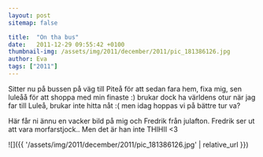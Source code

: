 ```yaml
---
layout: post
sitemap: false

title:  "On tha bus"
date:   2011-12-29 09:55:42 +0100
thumbnail-img: /assets/img/2011/december/2011/pic_181386126.jpg
author: Eva
tags: ["2011"]
---
```


Sitter nu på bussen på väg till Piteå för att sedan fara hem, fixa mig, sen luleåå för att shoppa med min finaste :) brukar dock ha världens otur när jag far till Luleå, brukar inte hitta nåt :( men idag hoppas vi på bättre tur va?

Här får ni ännu en vacker bild på mig och Fredrik från julafton. Fredrik ser ut att vara morfarstjock.. Men det är han inte THIHII <3

![]({{ '/assets/img/2011/december/2011/pic_181386126.jpg'  | relative_url }})


